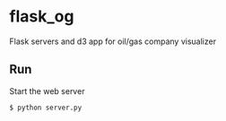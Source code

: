# flask_og

Flask servers and d3 app for oil/gas company visualizer

## Run

Start the web server

`$ python server.py`

